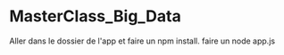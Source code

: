 # MasterClass_Big_Data

Aller dans le dossier de l'app et faire un npm install.
faire un node app.js
